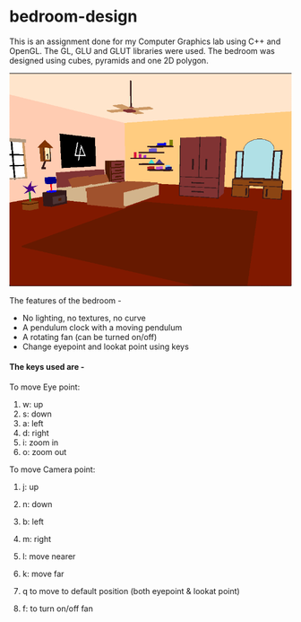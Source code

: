 # bedroom-design
This is an assignment done for my Computer Graphics lab using C++ and OpenGL. The GL, GLU and GLUT libraries were used. The bedroom was designed using cubes, pyramids and one 2D polygon.

![picture alt](https://github.com/n-gauhar/bedroom-design/blob/main/Sample%20image.png)

The features of the bedroom - 
* No lighting, no textures, no curve
* A pendulum clock with a moving pendulum
* A rotating fan (can be turned on/off)
* Change eyepoint and lookat point using keys

#### The keys used are -  

To move Eye point:
1. w: up
2. s: down
3. a: left
4. d: right
5. i: zoom in
6. o: zoom out
   
To move Camera point:
1. j: up
2. n: down
3. b: left
4. m: right
5. l: move nearer
6. k: move far
    

1. q to move to default position (both eyepoint & lookat point)
2. f: to turn on/off fan

